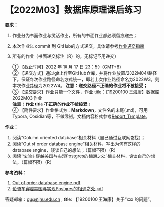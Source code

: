 # 【2022M03】数据库原理课后练习

**要求：**
1. 作业分为书面作业与灵活作业，所有的书面作业都必须留痕递交； 
2. 本次作业以 commit 到 GitHub的方式递交，具体请参考[作业递交指南](https://github.com/njnucsta2022/DB2022FALL/blob/main/Homework_Submission_Guidelines.pdf)
3. 所有的作业（书面递交标注（R）的，无标记不用递交）

	① 【截止时间】2022 年 10 月 17 日 23：59（GMT+8）  
	② 【递交方式】通过git上传至GitHub仓库，并将作业放置/2022M04/路径下。保证每次作业路径命名方式统一，即若上次作业路径命名为2022W3，则本次作业路径为2022W4。
		**注意：递交路径不正确的作业将不被接受；**  
	③ 【递交要求】作业只能一个文件，作业 title：【19200100 王海康】数据库 2022M03 作业	
		**注意：作业 title 不正确的作业不被接受**；  
	④ 【附件要求】作业格式为：**Markdown**，文件名的末尾(.md)，可用Typora, Obsidian等，不做限制。文档内容格式参考[Report_Template](https://github.com/njnucsta2022/DB2022FALL/blob/main/2022M03/Report_Template.md)。

**作业：** 
1. 阅读“Column oriented database”相关材料（自己通过互联网查找）；
2. 阅读“Out of order database engine”相关材料，写出为何有这样的 database engine，谈谈自己的想法；（篇幅不限）（R）
3. 阅读“论骑车穿越美国与实现Postgres的相通之处”相关材料，谈谈自己的想法。（篇幅不限）（R）

**参考资料：**
1. [Out of order database engine.pdf](https://github.com/njnucsta2022/DB2022FALL/blob/main/Resources/%E3%80%90%E9%98%85%E8%AF%BB%E6%9D%90%E6%96%99%E3%80%91outoforder%20database.pdf)
2. [论骑车穿越美国与实现Postgres的相通之处.pdf](https://github.com/njnucsta2022/DB2022FALL/blob/main/Resources/%E3%80%90%E9%98%85%E8%AF%BB%E6%9D%90%E6%96%99%E3%80%91%5B2015CCF%5D%20%E8%AE%BA%E9%AA%91%E8%BD%A6%E7%A9%BF%E8%B6%8A%E7%BE%8E%E5%9B%BD%E4%B8%8E%E5%AE%9E%E7%8E%B0Postgres%E7%9A%84%E7%9B%B8%E9%80%9A%E4%B9%8B%E5%A4%84.pdf)

答疑邮箱：gu@njnu.edu.cn , title: 【19200100 王海康】关于“xxx 的问题”。